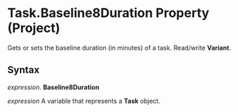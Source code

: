 
# Task.Baseline8Duration Property (Project)

Gets or sets the baseline duration (in minutes) of a task. Read/write  **Variant**.


## Syntax

 _expression_. **Baseline8Duration**

 _expression_ A variable that represents a **Task** object.

